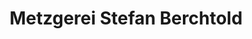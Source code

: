 ---
title: "Metzgerei Stefan Berchtold"
url: /kolitzheim/metzgerei-stefan-berchtold/
shop: Metzgerei
---